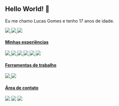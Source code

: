 <h2 >Hello World! 👋</h2>

Eu me chamo Lucas Gomes e tenho 17 anos de idade.

<div>
    <a href="https://github.com/aquelemesmo">
    <img src="https://github-readme-stats.vercel.app/api?username=aquelemesmo&show_icons=true&theme=dark&include_all_commits=true&count_private=true"/>
    <img src="https://github-readme-stats.vercel.app/api/top-langs/?username=aquelemesmo&layout=donut&theme=dark"/>
    <img src="https://github-readme-stats.vercel.app/api/wakatime?username=aquelemesmoojack&theme=dark"/>
</div>

<h4>Minhas experiências</h4>

<p>
  <img src="https://img.shields.io/badge/React-20232A?style=for-the-badge&logo=react&logoColor=61DAFB" />
  <img src="https://img.shields.io/badge/Tailwind_CSS-38B2AC?style=for-the-badge&logo=tailwind-css&logoColor=white" />
  <img src="https://img.shields.io/badge/HTML5-E34F26?style=for-the-badge&logo=html5&logoColor=white" />
  <img src="https://img.shields.io/badge/CSS3-1572B6?style=for-the-badge&logo=css3&logoColor=white" />
  <img src="https://img.shields.io/badge/JavaScript-323330?style=for-the-badge&logo=javascript&logoColor=F7DF1E" />
  <img src="https://img.shields.io/badge/next%20js-000000?style=for-the-badge&logo=nextdotjs&logoColor=white" />
</p>

<h4>Ferramentas de trabalho</h4>

<p>
  <img src="https://img.shields.io/badge/VSCode-0078D4?style=for-the-badge&logo=visual%20studio%20code&logoColor=white" />
  <img src="https://img.shields.io/badge/WebStorm-000000?style=for-the-badge&logo=WebStorm&logoColor=white" />
</p>

<h4>Área de contato</h4>

<p>
  <a href="https://discord.gg/AreHmhWJy9"><img src="https://img.shields.io/badge/Discord-5865F2?style=for-the-badge&logo=discord&logoColor=white"></a>
  <a href="https://www.linkedin.com/in/lucas-costa-b8a233289/"><img src="https://img.shields.io/badge/LinkedIn-0077B5?style=for-the-badge&logo=linkedin&logoColor=white"></a>
  <a href="https://www.instagram.com/aquelemesmoolucas"><img src="https://img.shields.io/badge/Instagram-E4405F?style=for-the-badge&logo=instagram&logoColor=white"></a>
</p>

